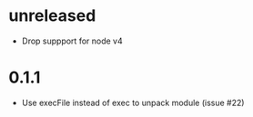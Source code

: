 # unreleased

* Drop suppport for node v4

# 0.1.1

* Use execFile instead of exec to unpack module (issue #22)
